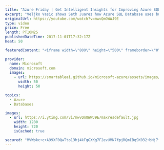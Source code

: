 ```yaml
---
title: "Azure Friday | Get Intelligent Insights for Improving Azure SQL Database Performance"
excerpt: "Veljko Vasic shows Seth Juarez how Azure SQL Database uses built-in intelligence to continuously monitors database usage so that it can detect disruptive events that cause poor performance. Once detected, a detailed analysis is performed generating a diagnostic log with an intelligent assessment of the"
originalUrl: https://youtube.com/watch?v=mwvQmOWWJ9E
type: video
price: Free
length: PT10M2S
publishedDateTime: 2017-11-01T17:32:17Z
heat: 50

featuredContent: "<iframe width=\"800\" height=\"500\" frameborder=\"0\" src=\"https://www.youtube.com/embed/mwvQmOWWJ9E\" allow=\"accelerometer; autoplay; encrypted-media; gyroscope; picture-in-picture\" allowfullscreen></iframe>"

provider:
  name: Microsoft
  domain: microsoft.com
  images:
    - url: https://smartableai.github.io/microsoft-azure/assets/images/organizations/microsoft.com-50x50.jpg
      width: 50
      height: 50

topics:
  - Azure
  - Databases

images:
  - url: https://i.ytimg.com/vi/mwvQmOWWJ9E/maxresdefault.jpg
    width: 1280
    height: 720
    isCached: true

secured: "MVWpkc+c+A99XF0QwTto13hj4kFgGXKg7F2evUMN7fpjRQmIBqSK032+bNj7+AaoU4oVhPNVh8DEkssY+HQSQTjGfv7j8XGlPJM95WcI3lXbOk0uFeHKNX4LJGE/+VinEJkhqC8zygl/Rv8q72VqrMgWO5Qrmx2CvyXXW6vr69rvlcoIhn6wbRraa3kqAHvk9ZI8m89umq5zuzhy1PLHTxAvRUqKdu6uroGNdQmVlA10UFxSINGnmxFe7wOgc66WKR+a3ivW6+m0zAUnx0yduO4uye7zrvhjA+FaRgBfnMh/Eb3pIdPrjly/oV1Czn46kDacieAxL2q3KILlAoE5KA0O1NnQxAq6y9rOsp34148XXExHYq7N02XcJ2qnuHrYO6nvZj/8xw0AR2wBhpKD+lG4z46TSIXOv2zPGryNUQc=;2RQDmJyjOYRQ5hBc6HriJw=="
---
```


